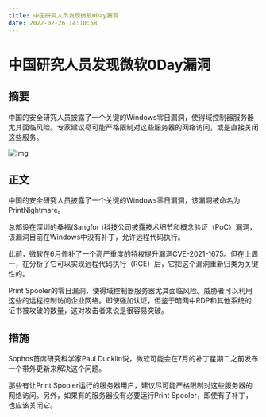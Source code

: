 ```yaml
---
title: 中国研究人员发现微软0Day漏洞
date: 2022-02-26 14:10:58
---
```


# 中国研究人员发现微软0Day漏洞

## 摘要

中国的安全研究人员披露了一个关键的Windows零日漏洞，使得域控制器服务器尤其面临风险。专家建议尽可能严格限制对这些服务器的网络访问，或是直接关闭这些服务。

![img](https://www.cybersafe.news/wp-content/uploads/2021/07/zeroday-800x400.png)



## 正文

中国的安全研究人员披露了一个关键的Windows零日漏洞，该漏洞被命名为PrintNightmare。

总部设在深圳的桑福(Sangfor )科技公司披露技术细节和概念验证（PoC）漏洞，该漏洞目前在Windows中没有补丁，允许远程代码执行。

此前，微软在6月修补了一个高严重度的特权提升漏洞CVE-2021-1675。但在上周一，在分析了它可以实现远程代码执行（RCE）后，它把这个漏洞重新归类为关键性的。



Print Spooler的零日漏洞，使得域控制器服务器尤其面临风险。威胁者可以利用这些的远程控制访问企业网络。即使强加认证，但鉴于暗网中RDP和其他系统的证书被攻破的数量，这对攻击者来说是很容易突破。

## 措施

Sophos首席研究科学家Paul Ducklin说，微软可能会在7月的补丁星期二之前发布一个带外更新来解决这个问题。

那些有让Print Spooler运行的服务器用户，建议尽可能严格限制对这些服务器的网络访问。另外，如果有的服务器没有必要运行Print Spooler，即使有了补丁，也应该关闭它。